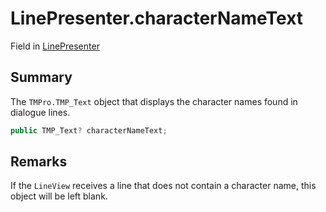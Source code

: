 # LinePresenter.characterNameText

Field in [LinePresenter](/docs/api/csharp/yarn.unity.linepresenter.md)

## Summary


The  <code>TMPro.TMP_Text</code>  object that displays the character
names found in dialogue lines.


```csharp
public TMP_Text? characterNameText;
```

## Remarks


If the  <code>LineView</code>  receives a line that does not contain
a character name, this object will be left blank.


